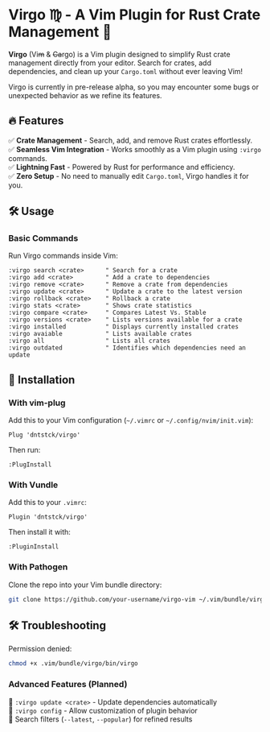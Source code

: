# **Virgo ♍︎ - A Vim Plugin for Rust Crate Management 🦀**  

**Virgo** (Vi~~m~~ & ~~Ca~~rgo) is a Vim plugin designed to simplify Rust crate management directly from your editor. Search for crates, add dependencies, and clean up your `Cargo.toml` without ever leaving Vim! 

Virgo is currently in pre-release alpha, so you may encounter some bugs or unexpected behavior as we refine its features.

## 🔥 Features  
✅ **Crate Management** - Search, add, and remove Rust crates effortlessly.  
✅ **Seamless Vim Integration** - Works smoothly as a Vim plugin using `:virgo` commands.  
✅ **Lightning Fast** - Powered by Rust for performance and efficiency.  
✅ **Zero Setup** - No need to manually edit `Cargo.toml`, Virgo handles it for you.  

## 🛠️ Usage  

### **Basic Commands**  
Run Virgo commands inside Vim:  
```vim
:virgo search <crate>      " Search for a crate
:virgo add <crate>         " Add a crate to dependencies
:virgo remove <crate>      " Remove a crate from dependencies
:virgo update <crate>      " Update a crate to the latest version
:virgo rollback <crate>    " Rollback a crate
:virgo stats <crate>       " Shows crate statistics
:virgo compare <crate>     " Compares Latest Vs. Stable
:virgo versions <crate>    " Lists versions available for a crate
:virgo installed           " Displays currently installed crates
:virgo avaiable            " Lists available crates
:virgo all                 " Lists all crates
:virgo outdated            " Identifies which dependencies need an update
```

## 🚀 Installation  

### **With vim-plug**  
Add this to your Vim configuration (`~/.vimrc` or `~/.config/nvim/init.vim`):  
```vim
Plug 'dntstck/virgo'
```
Then run:  
```vim
:PlugInstall
```

### **With Vundle**  
Add this to your `.vimrc`:  
```vim
Plugin 'dntstck/virgo'
```
Then install it with:  
```vim
:PluginInstall
```

### **With Pathogen**  
Clone the repo into your Vim bundle directory:  
```sh
git clone https://github.com/your-username/virgo-vim ~/.vim/bundle/virgo-vim
```

## 🛠️ Troubleshooting

Permission denied: 
```bash
chmod +x .vim/bundle/virgo/bin/virgo 
```

### **Advanced Features (Planned)**  
🔹 `:virgo update <crate>` - Update dependencies automatically  
🔹 `:virgo config` - Allow customization of plugin behavior  
🔹 Search filters (`--latest`, `--popular`) for refined results  

